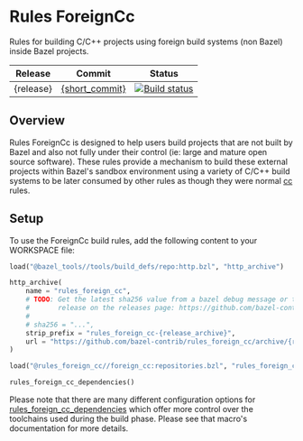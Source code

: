 # Rules ForeignCc

Rules for building C/C++ projects using foreign build systems (non Bazel) inside Bazel projects.

| Release | Commit | Status |
| --- | --------- | --- |
| {release} | [{short_commit}](https://github.com/bazel-contrib/rules_foreign_cc/commit/{commit}) | [![Build status](https://badge.buildkite.com/c28afbf846e2077715c753dda1f4b820cdcc46cc6cde16503c.svg?branch=main)](https://buildkite.com/bazel/rules-foreign-cc/builds?branch=main) |

## Overview

Rules ForeignCc is designed to help users build projects that are not built by Bazel and also
not fully under their control (ie: large and mature open source software). These rules provide
a mechanism to build these external projects within Bazel's sandbox environment using a variety
of C/C++ build systems to be later consumed by other rules as though they were normal [cc][cc]
rules.

[cc]: https://docs.bazel.build/versions/master/be/c-cpp.html

## Setup

To use the ForeignCc build rules, add the following content to your WORKSPACE file:

```python
load("@bazel_tools//tools/build_defs/repo:http.bzl", "http_archive")

http_archive(
    name = "rules_foreign_cc",
    # TODO: Get the latest sha256 value from a bazel debug message or the latest
    #       release on the releases page: https://github.com/bazel-contrib/rules_foreign_cc/releases
    #
    # sha256 = "...",
    strip_prefix = "rules_foreign_cc-{release_archive}",
    url = "https://github.com/bazel-contrib/rules_foreign_cc/archive/{release_archive}.tar.gz",
)

load("@rules_foreign_cc//foreign_cc:repositories.bzl", "rules_foreign_cc_dependencies")

rules_foreign_cc_dependencies()
```

Please note that there are many different configuration options for
[rules_foreign_cc_dependencies](./flatten.md#rules_foreign_cc_dependencies)
which offer more control over the toolchains used during the build phase. Please see
that macro's documentation for more details.
